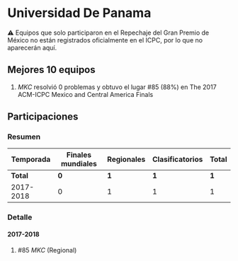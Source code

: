 # Universidad De Panama

:warning: Equipos que solo participaron en el Repechaje del Gran Premio de México no están registrados oficialmente en el ICPC, por lo que no aparecerán aquí.

## Mejores 10 equipos

1. _MKC_ resolvió 0 problemas y obtuvo el lugar #85 (88%) en The 2017 ACM-ICPC Mexico and Central America Finals

## Participaciones

### Resumen

| Temporada | Finales mundiales | Regionales | Clasificatorios | Total |
| --- | --- | --- | --- | --- |
| **Total** | **0** | **1** | **1** | **1** |
| 2017-2018 | 0 | 1 | 1 | 1 |

### Detalle

#### 2017-2018

1. #85 _MKC_ (Regional)




